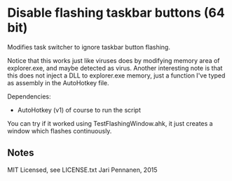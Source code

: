 
Disable flashing taskbar buttons (64 bit)
=========================================

Modifies task switcher to ignore taskbar button flashing.

Notice that this works just like viruses does by modifying memory area of explorer.exe, and maybe detected as virus. Another interesting note is that this does not inject a DLL to explorer.exe memory, just a function I've typed as assembly in the AutoHotkey file.

Dependencies:

* AutoHotkey (v1) of course to run the script

You can try if it worked using TestFlashingWindow.ahk, it just creates a window which flashes continuously.

Notes
---------

MIT Licensed, see LICENSE.txt
Jari Pennanen, 2015